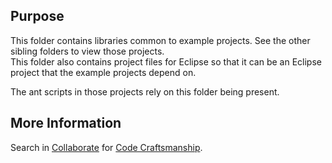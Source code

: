 ## Purpose
This folder contains libraries common to example projects.  See the other sibling folders to view those projects.  
This folder also contains project files for Eclipse so that it can be an Eclipse project that the example projects
depend on.

The ant scripts in those projects rely on this folder being present.

## More Information
Search in [Collaborate](https://sites.google.com/a/summa-tech.com/collaborate/) for 
[Code Craftsmanship](https://sites.google.com/a/summa-tech.com/collaborate/system/app/pages/search?scope=search-site&q=Code+Craftsmanship).
